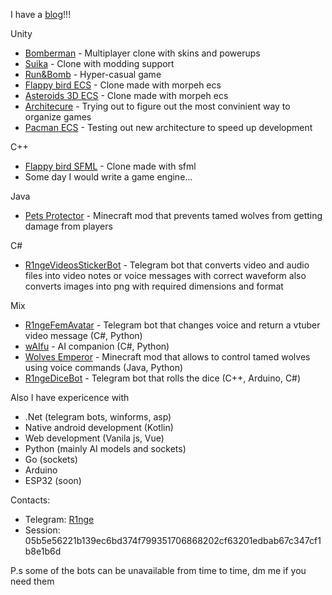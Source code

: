 I have a [blog](https://r1nge.com)!!!

Unity  
- [Bomberman](https://github.com/R1nge/BomberMan) - Multiplayer clone with skins and powerups  
- [Suika](https://github.com/R1nge/Suika) - Clone with modding support  
- [Run&Bomb](https://github.com/R1nge/RunAndBomb) - Hyper-casual game  
- [Flappy bird ECS](https://github.com/R1nge/MorpehECS_FlappyBird) - Clone made with morpeh ecs  
- [Asteroids 3D ECS](https://github.com/R1nge/MorpehECS_3D_Asteroids) - Clone made with morpeh ecs
- [Architecure](https://github.com/R1nge/Unity_VContainer_UniTask_R3_StateMachine) - Trying out to figure out the most convinient way to organize games
- [Pacman ECS](https://github.com/R1nge/Pacman_new_architecture_demo) - Testing out new architecture to speed up development

C++  
- [Flappy bird SFML](https://github.com/R1nge/FlappyBird_SFML) - Clone made with sfml  
- Some day I would write a game engine...

Java
- [Pets Protector](https://github.com/R1nge/Pets-Protector) - Minecraft mod that prevents tamed wolves from getting damage from players

C#
- [R1ngeVideosStickerBot](https://t.me/R1ngeVideosBot) - Telegram bot that converts video and audio files into video notes or voice messages with correct waveform also converts images into png with required dimensions and format  

Mix
- [R1ngeFemAvatar](https://t.me/R1ngeFemVoiceBot) - Telegram bot that changes voice and return a vtuber video message (C#, Python)
- [wAIfu](https://github.com/R1nge/OpenWaifu) - AI companion (C#, Python)
- [Wolves Emperor](https://github.com/R1nge/Wolves-Emperor) - Minecraft mod that allows to control tamed wolves using voice commands (Java, Python)
- [R1ngeDiceBot](https://t.me/R1ngeDiceBot) - Telegram bot that rolls the dice (C++, Arduino, C#)

Also I have expericence with
- .Net (telegram bots, winforms, asp)  
- Native android development (Kotlin)  
- Web development (Vanila js, Vue)  
- Python (mainly AI models and sockets)  
- Go (sockets)
- Arduino
- ESP32 (soon)

Contacts:
- Telegram: [R1nge](https://t.me/R1nge)  
- Session: 05b5e56221b139ec6bd374f799351706868202cf63201edbab67c347cf1b8e1b6d


P.s some of the bots can be unavailable from time to time, dm me if you need them
